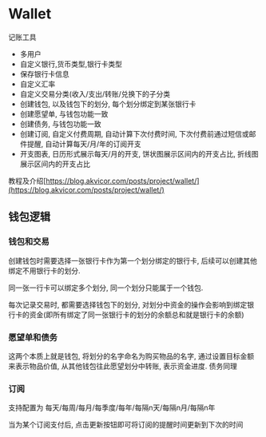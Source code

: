 # Wallet

记账工具

- 多用户
- 自定义银行,货币类型,银行卡类型
- 保存银行卡信息
- 自定义汇率
- 自定义交易分类(收入/支出/转账/兑换下的子分类
- 创建钱包, 以及钱包下的划分, 每个划分绑定到某张银行卡
- 创建愿望单, 与钱包功能一致
- 创建债务, 与钱包功能一致
- 创建订阅, 自定义付费周期, 自动计算下次付费时间, 下次付费前通过短信或邮件提醒, 自动计算每天/月/年的订阅开支
- 开支图表, 日历形式展示每天/月的开支, 饼状图展示区间内的开支占比, 折线图展示区间内的开支占比

教程及介绍[https://blog.akvicor.com/posts/project/wallet/](https://blog.akvicor.com/posts/project/wallet/)

## 钱包逻辑

### 钱包和交易

创建钱包时需要选择一张银行卡作为第一个划分绑定的银行卡, 后续可以创建其他绑定不用银行卡的划分.

同一张一行卡可以绑定多个划分, 同一个划分只能属于一个钱包.

每次记录交易时, 都需要选择钱包下的划分, 对划分中资金的操作会影响到绑定银行卡的资金(即所有绑定了同一张银行卡的划分的余额总和就是银行卡的余额)

### 愿望单和债务

这两个本质上就是钱包, 将划分的名字命名为购买物品的名字, 通过设置目标金额来表示物品价值, 从其他钱包往此愿望划分中转账, 表示资金进度. 债务同理

### 订阅

支持配置为 每天/每周/每月/每季度/每年/每隔n天/每隔n月/每隔n年

当为某个订阅支付后, 点击更新按钮即可将订阅的提醒时间更新到下次的时间


